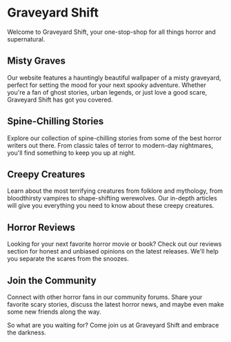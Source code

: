 <!--
Write me markdown content of website with wallpaper:

"A dark and moody image of a misty graveyard for a horror or supernatural website"

The header of the page should not be copy of the text but rather a real content of the website which is using this wallpaper.
-->

<!--font:The "Cinzel" font would be a great fit for the Graveyard Shift website.-->

# Graveyard Shift

Welcome to Graveyard Shift, your one-stop-shop for all things horror and supernatural. 

## Misty Graves

Our website features a hauntingly beautiful wallpaper of a misty graveyard, perfect for setting the mood for your next spooky adventure. Whether you're a fan of ghost stories, urban legends, or just love a good scare, Graveyard Shift has got you covered.

## Spine-Chilling Stories

Explore our collection of spine-chilling stories from some of the best horror writers out there. From classic tales of terror to modern-day nightmares, you'll find something to keep you up at night.

## Creepy Creatures

Learn about the most terrifying creatures from folklore and mythology, from bloodthirsty vampires to shape-shifting werewolves. Our in-depth articles will give you everything you need to know about these creepy creatures.

## Horror Reviews

Looking for your next favorite horror movie or book? Check out our reviews section for honest and unbiased opinions on the latest releases. We'll help you separate the scares from the snoozes.

## Join the Community

Connect with other horror fans in our community forums. Share your favorite scary stories, discuss the latest horror news, and maybe even make some new friends along the way.

So what are you waiting for? Come join us at Graveyard Shift and embrace the darkness.
